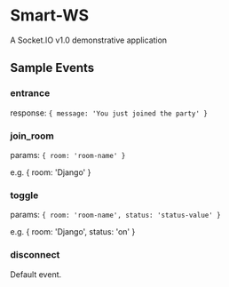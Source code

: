 # Smart-WS

A Socket.IO v1.0 demonstrative application

## Sample Events

### entrance

response: `{ message: 'You just joined the party' }`

### join_room

params: `{ room: 'room-name' }`

e.g. { room: 'Django' }

### toggle

params: `{ room: 'room-name', status: 'status-value' }`

e.g. { room: 'Django', status: 'on' }

### disconnect

Default event.
